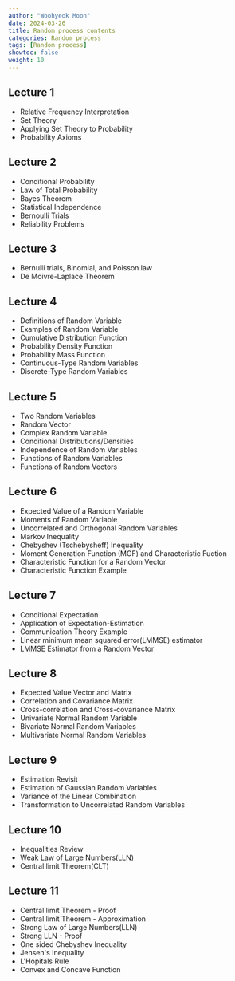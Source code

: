 ```yaml
---
author: "Woohyeok Moon"
date: 2024-03-26
title: Random process contents
categories: Random process
tags: [Random process]
showtoc: false
weight: 10
---
```


## Lecture 1
- Relative Frequency Interpretation
- Set Theory
- Applying Set Theory to Probability
- Probability Axioms

## Lecture 2
- Conditional Probability
- Law of Total Probability
- Bayes Theorem
- Statistical Independence
- Bernoulli Trials
- Reliability Problems

## Lecture 3

- Bernulli trials, Binomial, and Poisson law
- De Moivre-Laplace Theorem

## Lecture 4
- Definitions of Random Variable
- Examples of Random Variable
- Cumulative Distribution Function
- Probability Density Function
- Probability Mass Function
- Continuous-Type Random Variables
- Discrete-Type Random Variables

## Lecture 5
- Two Random Variables
- Random Vector
- Complex Random Variable
- Conditional Distributions/Densities
- Independence of Random Variables
- Functions of Random Variables
- Functions of Random Vectors

## Lecture 6
- Expected Value of a Random Variable
- Moments of Random Variable
- Uncorrelated and Orthogonal Random Variables
- Markov Inequality
- Chebyshev (Tschebysheff) Inequality
- Moment Generation Function (MGF) and Characteristic Fuction
- Characteristic Function for a Random Vector
- Characteristic Function Example

## Lecture 7
- Conditional Expectation
- Application of Expectation-Estimation
- Communication Theory Example
- Linear minimum mean squared error(LMMSE) estimator
- LMMSE Estimator from a Random Vector

## Lecture 8
- Expected Value Vector and Matrix
- Correlation and Covariance Matrix
- Cross-correlation and Cross-covariance Matrix
- Univariate Normal Random Variable
- Bivariate Normal Random Variables
- Multivariate Normal Random Variables

## Lecture 9
- Estimation Revisit
- Estimation of Gaussian Random Variables
- Variance of the Linear Combination
- Transformation to Uncorrelated Random Variables

## Lecture 10
- Inequalities Review
- Weak Law of Large Numbers(LLN)
- Central limit Theorem(CLT)

## Lecture 11
- Central limit Theorem - Proof
- Central limit Theorem - Approximation
- Strong Law of Large Numbers(LLN)
- Strong LLN - Proof
- One sided Chebyshev Inequality
- Jensen's Inequality
- L'Hopitals Rule
- Convex and Concave Function

